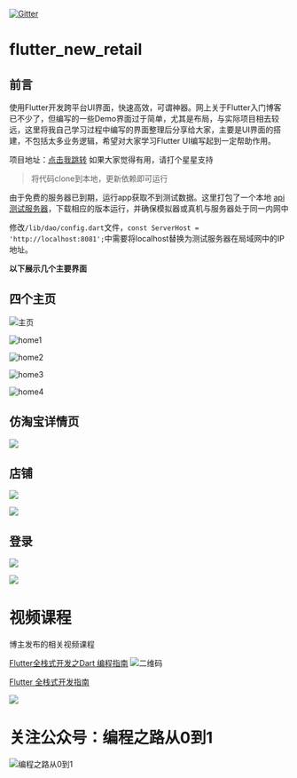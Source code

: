 

[![Gitter](https://badges.gitter.im/bczl-flutter/community.svg)](https://gitter.im/bczl-flutter/community?utm_source=badge&utm_medium=badge&utm_campaign=pr-badge)

# flutter_new_retail

## 前言
使用Flutter开发跨平台UI界面，快速高效，可谓神器。网上关于Flutter入门博客已不少了，但编写的一些Demo界面过于简单，尤其是布局，与实际项目相去较远，这里将我自己学习过程中编写的界面整理后分享给大家，主要是UI界面的搭建，不包括太多业务逻辑，希望对大家学习Flutter UI编写起到一定帮助作用。

项目地址：[点击我跳转](https://github.com/arcticfox1919/flutter_new_retail) 如果大家觉得有用，请打个星星支持

> 将代码clone到本地，更新依赖即可运行



由于免费的服务器已到期，运行app获取不到测试数据。这里打包了一个本地 [api测试服务器](https://github.com/arcticfox1919/flutter_new_retail/releases)，下载相应的版本运行，并确保模拟器或真机与服务器处于同一内网中

修改`/lib/dao/config.dart`文件，`const ServerHost = 'http://localhost:8081';`中需要将localhost替换为测试服务器在局域网中的IP地址。


**以下展示几个主要界面**
## 四个主页
![主页](https://gitee.com/arcticfox1919/ImageHosting/raw/master/home_gif.gif)

![home1](https://gitee.com/arcticfox1919/ImageHosting/raw/master/home1.png)

![home2](https://gitee.com/arcticfox1919/ImageHosting/raw/master/home2.png)

![home3](https://gitee.com/arcticfox1919/ImageHosting/raw/master/home3.png)

![home4](https://gitee.com/arcticfox1919/ImageHosting/raw/master/home4.png)

## 仿淘宝详情页
![](https://gitee.com/arcticfox1919/ImageHosting/raw/master/details_gif.gif)

## 店铺
![](https://img-blog.csdnimg.cn/20190801203300152.png?x-oss-process=image/watermark,type_ZmFuZ3poZW5naGVpdGk,shadow_10,text_aHR0cHM6Ly9hcmN0aWNmb3guYmxvZy5jc2RuLm5ldA==,size_16,color_FFFFFF,t_70)

![](https://img-blog.csdnimg.cn/20190801203329977.png?x-oss-process=image/watermark,type_ZmFuZ3poZW5naGVpdGk,shadow_10,text_aHR0cHM6Ly9hcmN0aWNmb3guYmxvZy5jc2RuLm5ldA==,size_16,color_FFFFFF,t_70)
## 登录
![](https://img-blog.csdnimg.cn/20190801203356367.png?x-oss-process=image/watermark,type_ZmFuZ3poZW5naGVpdGk,shadow_10,text_aHR0cHM6Ly9hcmN0aWNmb3guYmxvZy5jc2RuLm5ldA==,size_16,color_FFFFFF,t_70)

![](https://img-blog.csdnimg.cn/2019080120341019.png?x-oss-process=image/watermark,type_ZmFuZ3poZW5naGVpdGk,shadow_10,text_aHR0cHM6Ly9hcmN0aWNmb3guYmxvZy5jc2RuLm5ldA==,size_16,color_FFFFFF,t_70)


# 视频课程
博主发布的相关视频课程

[Flutter全栈式开发之Dart 编程指南](https://study.163.com/course/courseMain.htm?courseId=1209508814&share=2&shareId=480000001855430)
![二维码](https://imgconvert.csdnimg.cn/aHR0cHM6Ly9naXRlZS5jb20vYXJjdGljZm94MTkxOS9JbWFnZUhvc3RpbmcvcmF3L21hc3Rlci9pbWcvMjAyMDAyMTMyMTAxMDQ5MTYucG5n?x-oss-process=image/format,png)

[Flutter 全栈式开发指南](https://study.163.com/course/courseMain.htm?courseId=1210111872&share=2&shareId=480000001855430)

![](https://imgconvert.csdnimg.cn/aHR0cHM6Ly9naXRlZS5jb20vYXJjdGljZm94MTkxOS9JbWFnZUhvc3RpbmcvcmF3L21hc3Rlci9pbWcvNzdmMjA1NGUyOGFkYjgzM2I0MDA4NjNlNzIyOTgwM2IucG5n?x-oss-process=image/format,png)

# 关注公众号：编程之路从0到1
![编程之路从0到1](https://img-blog.csdnimg.cn/20190301102949549.jpg)
